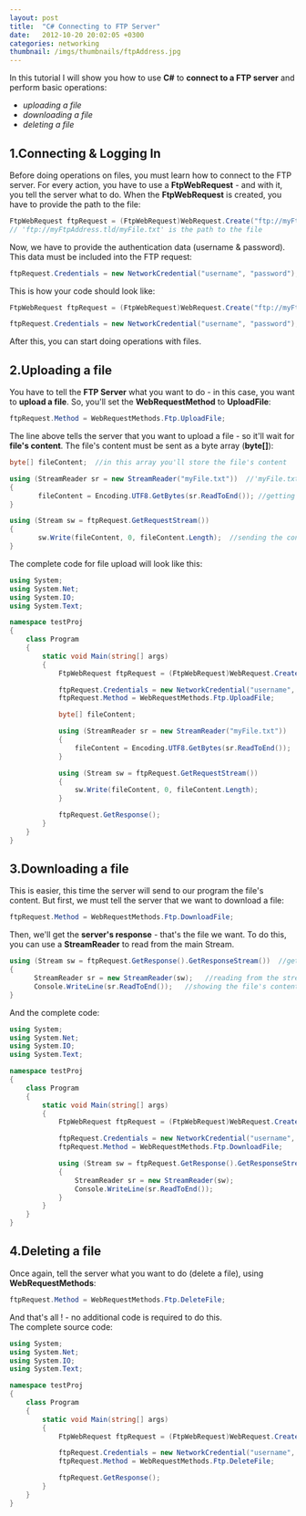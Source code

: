 ```yaml
---
layout: post
title:  "C# Connecting to FTP Server"
date:   2012-10-20 20:02:05 +0300
categories: networking
thumbnail: /imgs/thumbnails/ftpAddress.jpg
---
```


In this tutorial I will show you how to use **C#** to **connect to a FTP server** and perform basic operations:

- _uploading a file_  
- _downloading a file_  
- _deleting a file_

## 1.Connecting & Logging In

Before doing operations on files, you must learn how to connect to the FTP server. For every action, you have to use a **FtpWebRequest** - and with it, you tell the server what to do. When the **FtpWebRequest** is created, you have to provide the path to the file:

```csharp
FtpWebRequest ftpRequest = (FtpWebRequest)WebRequest.Create("ftp://myFtpAddress.tld/myFile.txt");
// 'ftp://myFtpAddress.tld/myFile.txt' is the path to the file
```

Now, we have to provide the authentication data (username & password). This data must be included into the FTP request:

```csharp
ftpRequest.Credentials = new NetworkCredential("username", "password");
```

This is how your code should look like:

```csharp
FtpWebRequest ftpRequest = (FtpWebRequest)WebRequest.Create("ftp://myFtpAddress.tld/myFile.txt");

ftpRequest.Credentials = new NetworkCredential("username", "password");
```

After this, you can start doing operations with files.

## 2.Uploading a file

You have to tell the **FTP Server** what you want to do - in this case, you want to **upload a file**. So, you'll set the **WebRequestMethod** to **UploadFile**:

```csharp
ftpRequest.Method = WebRequestMethods.Ftp.UploadFile;
```

The line above tells the server that you want to upload a file - so it'll wait for **file's content**. The file's content must be sent as a byte array (**byte[]**):

```csharp
byte[] fileContent;  //in this array you'll store the file's content

using (StreamReader sr = new StreamReader("myFile.txt"))  //'myFile.txt' is the file we want to upload
{
       fileContent = Encoding.UTF8.GetBytes(sr.ReadToEnd()); //getting the file's content, already transformed into a byte array
}

using (Stream sw = ftpRequest.GetRequestStream())
{
       sw.Write(fileContent, 0, fileContent.Length);  //sending the content to the FTP Server
}
```

The complete code for file upload will look like this:

```csharp
using System;
using System.Net;
using System.IO;
using System.Text;

namespace testProj
{
    class Program
    {
        static void Main(string[] args)
        {
            FtpWebRequest ftpRequest = (FtpWebRequest)WebRequest.Create("ftp://myFtpAddress.tld/myFile.txt");

            ftpRequest.Credentials = new NetworkCredential("username", "password");
            ftpRequest.Method = WebRequestMethods.Ftp.UploadFile;

            byte[] fileContent;

            using (StreamReader sr = new StreamReader("myFile.txt"))
            {
                fileContent = Encoding.UTF8.GetBytes(sr.ReadToEnd()); 
            }

            using (Stream sw = ftpRequest.GetRequestStream())
            {
                sw.Write(fileContent, 0, fileContent.Length);
            }

            ftpRequest.GetResponse();
        }
    }
}
```

## 3.Downloading a file

This is easier, this time the server will send to our program the file's content. But first, we must tell the server that we want to download a file:

```csharp
ftpRequest.Method = WebRequestMethods.Ftp.DownloadFile;
```

Then, we'll get the **server's response** - that's the file we want. To do this, you can use a **StreamReader** to read from the main Stream.

```csharp
using (Stream sw = ftpRequest.GetResponse().GetResponseStream())  //getting the response stream
{
      StreamReader sr = new StreamReader(sw);   //reading from the stream
      Console.WriteLine(sr.ReadToEnd());   //showing the file's content
}
```

And the complete code:

```csharp
using System;
using System.Net;
using System.IO;
using System.Text;

namespace testProj
{
    class Program
    {
        static void Main(string[] args)
        {
            FtpWebRequest ftpRequest = (FtpWebRequest)WebRequest.Create("ftp://myFtpAddress.tld/myFile.txt");

            ftpRequest.Credentials = new NetworkCredential("username", "password");
            ftpRequest.Method = WebRequestMethods.Ftp.DownloadFile;

            using (Stream sw = ftpRequest.GetResponse().GetResponseStream())
            {
                StreamReader sr = new StreamReader(sw);
                Console.WriteLine(sr.ReadToEnd());
            }
        }
    }
}
```

## 4.Deleting a file

Once again, tell the server what you want to do (delete a file), using **WebRequestMethods**:

```csharp
ftpRequest.Method = WebRequestMethods.Ftp.DeleteFile;
```

And that's all ! - no additional code is required to do this.  
The complete source code:

```csharp
using System;
using System.Net;
using System.IO;
using System.Text;

namespace testProj
{
    class Program
    {
        static void Main(string[] args)
        {
            FtpWebRequest ftpRequest = (FtpWebRequest)WebRequest.Create("ftp://myFtpAddress.tld/myFile.txt");

            ftpRequest.Credentials = new NetworkCredential("username", "password");
            ftpRequest.Method = WebRequestMethods.Ftp.DeleteFile;

            ftpRequest.GetResponse();  
        }
    }
}
```